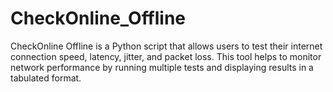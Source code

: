 # CheckOnline_Offline
CheckOnline Offline is a Python script that allows users to test their internet connection speed, latency, jitter, and packet loss. This tool helps to monitor network performance by running multiple tests and displaying results in a tabulated format.
